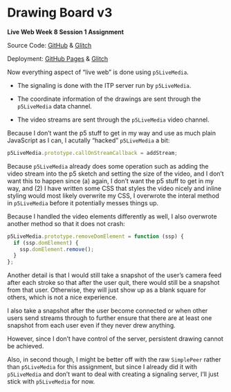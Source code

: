 # Drawing Board v3

**Live Web Week 8 Session 1 Assignment**

Source Code: [GitHub](https://github.com/zhumingcheng697/Live-Web/tree/main/drawing-board-v3) & [Glitch](https://glitch.com/edit/#!/mccoy-zhu-drawing-board-v3)

Deployment: [GitHub Pages](https://zhumingcheng697.github.io/Live-Web/drawing-board-v3) & [Glitch](https://mccoy-zhu-drawing-board-v3.glitch.me/)

Now everything aspect of “live web” is done using `p5LiveMedia`.

- The signaling is done with the ITP server run by `p5LiveMedia`.

- The coordinate information of the drawings are sent through the `p5LiveMedia` data channel.

- The video streams are sent through the `p5LiveMedia` video channel.

Because I don’t want the p5 stuff to get in my way and use as much plain JavaScript as I can, I acutally “hacked” `p5LiveMedia` a bit:

```javascript
p5LiveMedia.prototype.callOnStreamCallback = addStream;
```

Because `p5LiveMedia` already does some operation such as adding the video stream into the p5 sketch and setting the size of the video, and I don’t want this to happen since (a) again, I don’t want the p5 stuff to get in my way, and (2) I have written some CSS that styles the video nicely and inline styling would most likely overwrite my CSS, I overwrote the interal method in `p5LiveMedia` before it potentially messes things up.

Because I handled the video elements differently as well, I also overwrote another method so that it does not crash:

```javascript
p5LiveMedia.prototype.removeDomElement = function (ssp) {
  if (ssp.domElement) {
    ssp.domElement.remove();
  }
};
```

Another detail is that I would still take a snapshot of the user’s camera feed after each stroke so that after the user quit, there would still be a snapshot from that user. Otherwise, they will just show up as a blank square for others, which is not a nice experience.

I also take a snapshot after the user become connected or when other users send streams through to further ensure that there are at least one snapshot from each user even if they never drew anything.

However, since I don’t have control of the server, persistent drawing cannot be achieved.

Also, in second though, I might be better off with the raw `SimplePeer` rather than `p5LiveMedia` for this assignment, but since I already did it with `p5LiveMedia` and don’t want to deal with creating a signaling server, I’ll just stick with `p5LiveMedia` for now.

